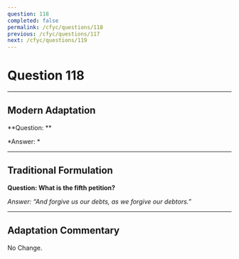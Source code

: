 ```yaml
---
question: 118
completed: false
permalink: /cfyc/questions/118
previous: /cfyc/questions/117
next: /cfyc/questions/119
---
```

# Question 118

---
## Modern Adaptation
**Question: **

*Answer: *

---
## Traditional Formulation
**Question: What is the fifth petition?**

*Answer: “And forgive us our debts, as we forgive our debtors.”*

---
## Adaptation Commentary
No Change.